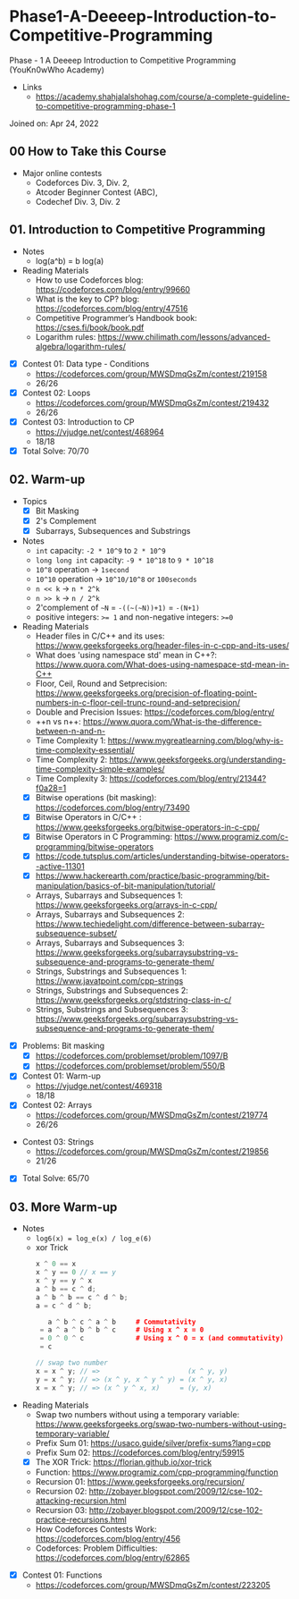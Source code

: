 # Phase1-A-Deeeep-Introduction-to-Competitive-Programming

Phase - 1 A Deeeep Introduction to Competitive Programming (YouKn0wWho Academy)

-   Links
    -   https://academy.shahjalalshohag.com/course/a-complete-guideline-to-competitive-programming-phase-1

Joined on: Apr 24, 2022

## 00 How to Take this Course

-   Major online contests
    -   Codeforces Div. 3, Div. 2,
    -   Atcoder Beginner Contest (ABC),
    -   Codechef Div. 3, Div. 2

## 01. Introduction to Competitive Programming

-   Notes
    -   log(a^b) = b log(a)
-   Reading Materials
    -   How to use Codeforces blog: https://codeforces.com/blog/entry/99660
    -   What is the key to CP? blog: https://codeforces.com/blog/entry/47516
    -   Competitive Programmer’s Handbook book: https://cses.fi/book/book.pdf
    -   Logarithm rules: https://www.chilimath.com/lessons/advanced-algebra/logarithm-rules/
-   [x] Contest 01: Data type - Conditions
    - https://codeforces.com/group/MWSDmqGsZm/contest/219158
    - 26/26
-   [x] Contest 02: Loops
    - https://codeforces.com/group/MWSDmqGsZm/contest/219432
    - 26/26
-   [x] Contest 03: Introduction to CP
    - https://vjudge.net/contest/468964
    - 18/18
-   [x] Total Solve: 70/70

## 02. Warm-up

-   Topics
    -   [x] Bit Masking
    -   [x] 2's Complement
    -   [x] Subarrays, Subsequences and Substrings
-   Notes
    -   `int` capacity: `-2 * 10^9` to `2 * 10^9`
    -   `long long int` capacity: `-9 * 10^18` to `9 * 10^18`
    -   `10^8` operation -> `1second`
    -   `10^10` operation -> `10^10/10^8` or `100seconds`
    -   `n << k` -> `n * 2^k`
    -   `n >> k` -> `n / 2^k`
    -   2'complement of `~N` = `-((~(~N))+1)` = `-(N+1)`
    -   positive integers: `>= 1` and non-negative integers: `>=0`
-   Reading Materials
    -   Header files in C/C++ and its uses: https://www.geeksforgeeks.org/header-files-in-c-cpp-and-its-uses/
    -   What does 'using namespace std' mean in C++?: https://www.quora.com/What-does-using-namespace-std-mean-in-C++
    -   Floor, Ceil, Round and Setprecision: https://www.geeksforgeeks.org/precision-of-floating-point-numbers-in-c-floor-ceil-trunc-round-and-setprecision/
    -   Double and Precision Issues: https://codeforces.com/blog/entry/
    -   ++n vs n++: https://www.quora.com/What-is-the-difference-between-n-and-n-
    -   Time Complexity 1: https://www.mygreatlearning.com/blog/why-is-time-complexity-essential/
    -   Time Complexity 2: https://www.geeksforgeeks.org/understanding-time-complexity-simple-examples/
    -   Time Complexity 3: https://codeforces.com/blog/entry/21344?f0a28=1
    -   [x] Bitwise operations (bit masking): https://codeforces.com/blog/entry/73490
    -   [x] Bitwise Operators in C/C++ : https://www.geeksforgeeks.org/bitwise-operators-in-c-cpp/
    -   [x] Bitwise Operators in C Programming: https://www.programiz.com/c-programming/bitwise-operators
    -   [x] https://code.tutsplus.com/articles/understanding-bitwise-operators--active-11301
    -   [x] https://www.hackerearth.com/practice/basic-programming/bit-manipulation/basics-of-bit-manipulation/tutorial/
    -   Arrays, Subarrays and Subsequences 1: https://www.geeksforgeeks.org/arrays-in-c-cpp/
    -   Arrays, Subarrays and Subsequences 2: https://www.techiedelight.com/difference-between-subarray-subsequence-subset/
    -   Arrays, Subarrays and Subsequences 3: https://www.geeksforgeeks.org/subarraysubstring-vs-subsequence-and-programs-to-generate-them/
    -   Strings, Substrings and Subsequences 1: https://www.javatpoint.com/cpp-strings
    -   Strings, Substrings and Subsequences 2: https://www.geeksforgeeks.org/stdstring-class-in-c/
    -   Strings, Substrings and Subsequences 3: https://www.geeksforgeeks.org/subarraysubstring-vs-subsequence-and-programs-to-generate-them/
-   [x] Problems: Bit masking
    -   [x] https://codeforces.com/problemset/problem/1097/B
    -   [x] https://codeforces.com/problemset/problem/550/B
-   [x] Contest 01: Warm-up
    -   https://vjudge.net/contest/469318
    -   18/18
-   [x] Contest 02: Arrays
    -   https://codeforces.com/group/MWSDmqGsZm/contest/219774
    -   26/26
-   Contest 03: Strings
    -   https://codeforces.com/group/MWSDmqGsZm/contest/219856
    -   21/26
-   [x] Total Solve: 65/70

## 03. More Warm-up

-   Notes
    - `log6(x) = log_e(x) / log_e(6)`
    - xor Trick
       ```c++
       x ^ 0 == x
       x ^ y == 0 // x == y
       x ^ y == y ^ x
       a ^ b == c ^ d;
       a ^ b ^ b == c ^ d ^ b;
       a = c ^ d ^ b;
       ```
       ```c++
          a ^ b ^ c ^ a ^ b     # Commutativity
        = a ^ a ^ b ^ b ^ c     # Using x ^ x = 0
        = 0 ^ 0 ^ c             # Using x ^ 0 = x (and commutativity)
        = c
       ```
       ```c++
       // swap two number
       x = x ^ y; // =>                      (x ^ y, y)
       y = x ^ y; // => (x ^ y, x ^ y ^ y) = (x ^ y, x)
       x = x ^ y; // => (x ^ y ^ x, x)     = (y, x)
       ```
-   Reading Materials
    - Swap two numbers without using a temporary variable: https://www.geeksforgeeks.org/swap-two-numbers-without-using-temporary-variable/
    - Prefix Sum 01: https://usaco.guide/silver/prefix-sums?lang=cpp
    - Prefix Sum 02: https://codeforces.com/blog/entry/59915
    - [x] The XOR Trick: https://florian.github.io/xor-trick
    - Function: https://www.programiz.com/cpp-programming/function
    - Recursion 01: https://www.geeksforgeeks.org/recursion/
    - Recursion 02: http://zobayer.blogspot.com/2009/12/cse-102-attacking-recursion.html
    - Recursion 03: http://zobayer.blogspot.com/2009/12/cse-102-practice-recursions.html
    - How Codeforces Contests Work: https://codeforces.com/blog/entry/456
    - Codeforces: Problem Difficulties: https://codeforces.com/blog/entry/62865
-   [x] Contest 01: Functions
    -  https://codeforces.com/group/MWSDmqGsZm/contest/223205